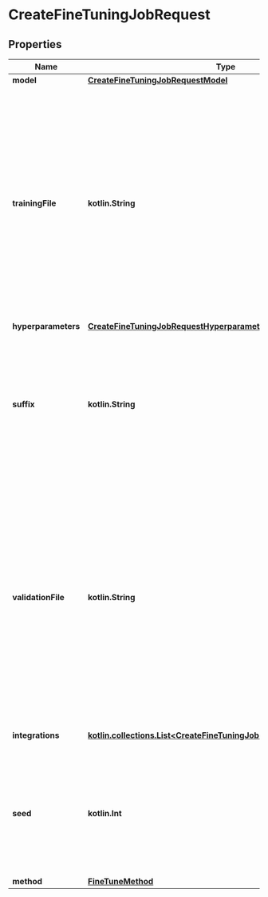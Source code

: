 
# CreateFineTuningJobRequest

## Properties
| Name | Type | Description | Notes |
| ------------ | ------------- | ------------- | ------------- |
| **model** | [**CreateFineTuningJobRequestModel**](CreateFineTuningJobRequestModel.md) |  |  |
| **trainingFile** | **kotlin.String** | The ID of an uploaded file that contains training data.  See [upload file](/docs/api-reference/files/create) for how to upload a file.  Your dataset must be formatted as a JSONL file. Additionally, you must upload your file with the purpose &#x60;fine-tune&#x60;.  The contents of the file should differ depending on if the model uses the [chat](/docs/api-reference/fine-tuning/chat-input), [completions](/docs/api-reference/fine-tuning/completions-input) format, or if the fine-tuning method uses the [preference](/docs/api-reference/fine-tuning/preference-input) format.  See the [fine-tuning guide](/docs/guides/fine-tuning) for more details.  |  |
| **hyperparameters** | [**CreateFineTuningJobRequestHyperparameters**](CreateFineTuningJobRequestHyperparameters.md) |  |  [optional] |
| **suffix** | **kotlin.String** | A string of up to 64 characters that will be added to your fine-tuned model name.  For example, a &#x60;suffix&#x60; of \&quot;custom-model-name\&quot; would produce a model name like &#x60;ft:gpt-4o-mini:openai:custom-model-name:7p4lURel&#x60;.  |  [optional] |
| **validationFile** | **kotlin.String** | The ID of an uploaded file that contains validation data.  If you provide this file, the data is used to generate validation metrics periodically during fine-tuning. These metrics can be viewed in the fine-tuning results file. The same data should not be present in both train and validation files.  Your dataset must be formatted as a JSONL file. You must upload your file with the purpose &#x60;fine-tune&#x60;.  See the [fine-tuning guide](/docs/guides/fine-tuning) for more details.  |  [optional] |
| **integrations** | [**kotlin.collections.List&lt;CreateFineTuningJobRequestIntegrationsInner&gt;**](CreateFineTuningJobRequestIntegrationsInner.md) | A list of integrations to enable for your fine-tuning job. |  [optional] |
| **seed** | **kotlin.Int** | The seed controls the reproducibility of the job. Passing in the same seed and job parameters should produce the same results, but may differ in rare cases. If a seed is not specified, one will be generated for you.  |  [optional] |
| **method** | [**FineTuneMethod**](FineTuneMethod.md) |  |  [optional] |



